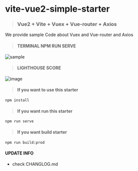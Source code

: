 # vite-vue2-simple-starter

> ### Vue2 + Vite + Vuex + Vue-router + Axios

We provide sample Code about Vuex and Vue-router and Axios

> #### TERMINAL NPM RUN SERVE
![sample](https://user-images.githubusercontent.com/46044125/150083047-23b5535d-dbd1-4a47-9bd4-502bbe641d87.png)

> #### LIGHTHOUSE SCORE
![image](https://user-images.githubusercontent.com/46044125/150083333-bf268290-466e-4cf8-927f-e5fff30bf84f.png)

> #### If you want to use this starter
> 
```
npm install
```

> #### If you want run this starter
```
npm run serve
```

> #### If you want build starter
```
npm run build:prod
```


#### UPDATE INFO
- check CHANGLOG.md
